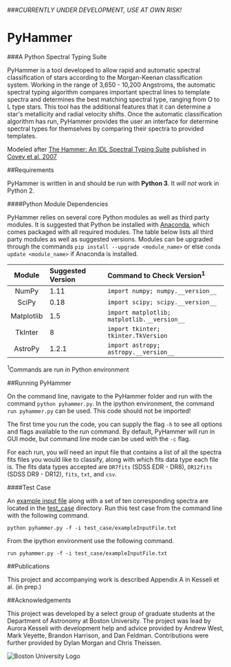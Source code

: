 ###_CURRENTLY UNDER DEVELOPMENT, USE AT OWN RISK!_

# PyHammer

###A Python Spectral Typing Suite 

PyHammer is a tool developed to allow rapid and automatic spectral classification of stars according to the Morgan-Keenan classification system. Working in the range of 3,650 - 10,200 Angstroms, the automatic spectral typing algorithm compares important spectral lines to template spectra and determines the best matching spectral type, ranging from O to L type stars. This tool has the additional features that it can determine a star's metallicity and radial velocity shifts. Once the automatic classification algorithm has run, PyHammer provides the user an interface for determine spectral types for themselves by comparing their spectra to provided templates.

Modeled after [The Hammer: An IDL Spectral Typing Suite][thehammer] published in [Covey et al. 2007][covey+07]

##Requirements

PyHammer is written in and should be run with **Python 3**. It *will not* work in Python 2.

####Python Module Dependencies

PyHammer relies on several core Python modules as well as third party modules. It is suggested that Python be installed with [Anaconda][conda], which comes packaged with all required modules. The table below lists all third party modules as well as suggested versions. Modules can be upgraded through the commands `pip install --upgrade <module_name>` or else `conda update <module_name>` if Anaconda is installed.

| Module   | Suggested Version | Command to Check Version<sup>1</sup>      |
|:--------:|:------------------|:------------------------------------------|
|NumPy     | 1.11              |`import numpy; numpy.__version__`          |
|SciPy     | 0.18              |`import scipy; scipy.__version__`          |
|Matplotlib| 1.5               |`import matplotlib; matplotlib.__version__`|
|TkInter   | 8                 |`import tkinter; tkinter.TkVersion`        |
|AstroPy   | 1.2.1             |`import astropy; astropy.__version__`      |
<sup>1</sup>Commands are run in Python environment

##Running PyHammer

On the command line, navigate to the PyHammer folder and run with the command `python pyhammer.py`. In the ipython environment, the command `run pyhammer.py` can be used. This code should not be imported!

The first time you run the code, you can supply the flag `-h` to see all options and flags available to the run command. By default, PyHammer will run in GUI mode, but command line mode can be used with the `-c` flag.

For each run, you will need an input file that contains a list of all the spectra fits files you would like to classify, along with which fits data type each file is. The fits data types accepted are  `DR7fits` (SDSS EDR - DR8), `DR12fits` (SDSS DR9 - DR12), `fits`, `txt`, and `csv`.

####Test Case

An [example input file](/test_case/exampleInputFile.txt) along with a set of ten corresponding spectra are located in the [test_case](/test_case) directory. Run this test case from the command line with the following command.

    python pyhammer.py -f -i test_case/exampleInputFile.txt

From the ipython environment use the following command.

    run pyhammer.py -f -i test_case/exampleInputFile.txt

##Publications

This project and accompanying work is described Appendix A in Kesseli et al. (in prep.)

##Acknowledgements

This project was developed by a select group of graduate students at the Department of Astronomy at Boston University. The project was lead by Aurora Kesseli with development help and advice provided by Andrew West, Mark Veyette, Brandon Harrison, and Dan Feldman. Contributions were further provided by Dylan Morgan and Chris Theissen.

![Boston University Logo](https://www.bu.edu/brand/files/2012/10/BU-Master-Logo.gif "Boston University")

[thehammer]: http://myweb.facstaff.wwu.edu/~coveyk/thehammer.html
[covey+07]: http://adsabs.harvard.edu/abs/2007AJ....134.2398C
[conda]: https://www.continuum.io/downloads
[backend_problem]: https://github.com/mperrin/webbpsf/issues/103
